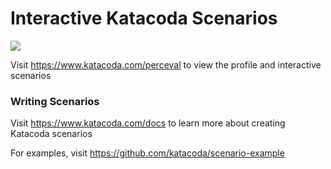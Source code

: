 # Interactive Katacoda Scenarios

[![](http://shields.katacoda.com/katacoda/perceval/count.svg)](https://www.katacoda.com/perceval "Get your profile on Katacoda.com")

Visit https://www.katacoda.com/perceval to view the profile and interactive scenarios

### Writing Scenarios
Visit https://www.katacoda.com/docs to learn more about creating Katacoda scenarios

For examples, visit https://github.com/katacoda/scenario-example
